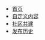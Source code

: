 - [首页](/)
- [自定义内容](custom-content.md "自定义内容")
- [社区共建](community-build.md "社区共建")
- [发布历史](release-history.md "发布历史")
